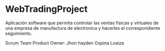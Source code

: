 # WebTradingProject
Aplicación software que permita controlar las ventas físicas y virtuales de una empresa de manufactura de electronica y hacerles el correspondiente seguimiento.

Scrum Team 
Product Owner: Jhon hayden Ospina Loaiza 
